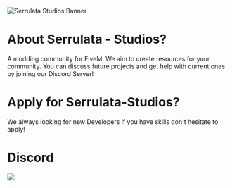 ![Serrulata Studios Banner](https://i.imgur.com/GhL4DbS.png)

# About Serrulata - Studios?

A modding community for FiveM. We aim to create resources for your community. You can discuss future projects and get help with current ones by joining our Discord Server!

# Apply for Serrulata-Studios? 
We always looking for new Developers if you have skills don't hesitate to apply!

# Discord 
[![](https://dcbadge.vercel.app/api/server/NerdvuJDX7)](https://discord.gg/NerdvuJDX7)

